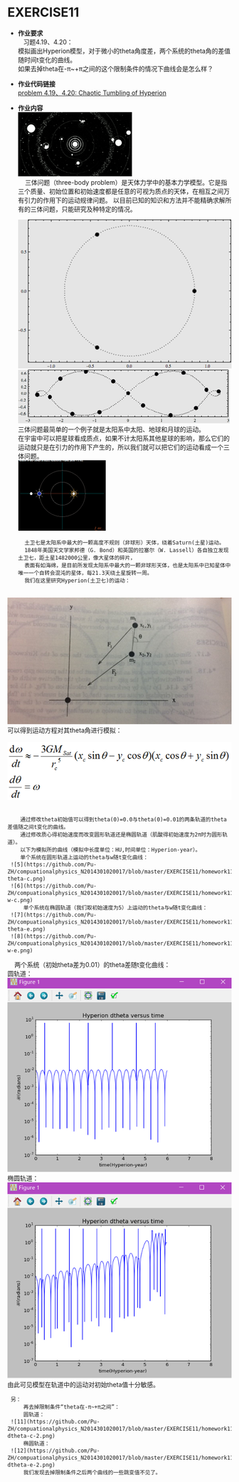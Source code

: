 EXERCISE11
=======

 - **作业要求**  
    习题4.19、4.20：     
               模拟画出Hyperion模型，对于微小的theta角度差，两个系统的theta角的差值随时间t变化的曲线。         
               如果去掉theta在-π~+π之间的这个限制条件的情况下曲线会是怎么样？           
       
 - **作业代码链接**       
     [problem 4.19、4.20: Chaotic Tumbling of Hyperion](https://github.com/Pu-ZH/compuationalphysics_N2014301020017/blob/master/EXERCISE11/homework11.py)   
      
       
 - **作业内容**      
     ![1](https://github.com/Pu-ZH/compuationalphysics_N2014301020017/blob/master/EXERCISE11/416fe6f77a9c07804980adf458799d95.gif)       
         三体问题（three-body problem）是天体力学中的基本力学模型。它是指三个质量、初始位置和初始速度都是任意的可视为质点的天体，在相互之间万有引力的作用下的运动规律问题。
        以目前已知的知识和方法并不能精确求解所有的三体问题，只能研究及种特定的情况。       
        
     ![2](https://github.com/Pu-ZH/compuationalphysics_N2014301020017/blob/master/EXERCISE11/f42455bf301fb0dfab6e6bb9ce00cdf6.gif)
     ![3](https://github.com/Pu-ZH/compuationalphysics_N2014301020017/blob/master/EXERCISE11/9e98db8cf47db0c6ef50ff02703dec12.gif)     
     三体问题最简单的一个例子就是太阳系中太阳、地球和月球的运动。          
     在宇宙中可以把星球看成质点，如果不计太阳系其他星球的影响，那么它们的运动就只是在引力的作用下产生的，所以我们就可以把它们的运动看成一个三体问题。    
     ![4](https://github.com/Pu-ZH/compuationalphysics_N2014301020017/blob/master/EXERCISE11/22f55a9fb506989e9fbe3e199d4cfe02.gif)     
         
         土卫七是太阳系中最大的一颗高度不规则（非球形）天体，绕着Saturn(土星)运动。       
         1848年美国天文学家邦德（G. Bond）和英国的拉塞尔（W. Lassell）各自独立发现土卫七，距土星1482000公里，像大星体的碎片，
         表面有如海绵，是目前所发现太阳系中最大的一颗非球形天体，也是太阳系中已知星体中唯一一个自转会混沌的星体，每21.3天绕土星旋转一周。     
         我们在这里研究Hyperion(土卫七)的运动：      
     ![figure4.16](https://github.com/Pu-ZH/compuationalphysics_N2014301020017/blob/master/EXERCISE11/figure4.16.jpg)     
         可以得到运动方程对其theta角进行模拟：          
     ![eq](https://github.com/Pu-ZH/compuationalphysics_N2014301020017/blob/master/EXERCISE11/e1.png)        
      
        通过修改theta初始值可以得到theta(0)=0.0与theta(0)=0.01的两条轨道的theta差值随之间t变化的曲线。          
        通过修改质心得初始速度而改变圆形轨道还是椭圆轨道（肌酸得初始速度为2π时为圆形轨道）。      
        以下为模拟所的曲线（模拟中长度单位：HU,时间单位：Hyperion-year）。     
        单个系统在圆形轨道上运动的theta与w随t变化曲线：         
     ![5](https://github.com/Pu-ZH/compuationalphysics_N2014301020017/blob/master/EXERCISE11/homework11-theta-c.png)
     ![6](https://github.com/Pu-ZH/compuationalphysics_N2014301020017/blob/master/EXERCISE11/homework11-w-c.png)      
         单个系统在椭圆轨道（我们取初始速度为5）上运动的theta与w随t变化曲线：          
     ![7](https://github.com/Pu-ZH/compuationalphysics_N2014301020017/blob/master/EXERCISE11/homework11-theta-e.png)
     ![8](https://github.com/Pu-ZH/compuationalphysics_N2014301020017/blob/master/EXERCISE11/homework11-w-e.png)       
         两个系统（初始theta差为0.01）的theta差随t变化曲线：               
         圆轨道：    
     ![9](https://github.com/Pu-ZH/compuationalphysics_N2014301020017/blob/master/EXERCISE11/homework11-dtheta-c.png)      
         椭圆轨道：    
     ![10](https://github.com/Pu-ZH/compuationalphysics_N2014301020017/blob/master/EXERCISE11/homework11-dtheta-e.png)        
         由此可见模型在轨道中的运动对初始theta值十分敏感。     
     
     另：     
         再去掉限制条件“theta在-π~+π之间”：      
         圆轨道：    
     ![11](https://github.com/Pu-ZH/compuationalphysics_N2014301020017/blob/master/EXERCISE11/homework11-dtheta-c-2.png)      
         椭圆轨道：    
     ![12](https://github.com/Pu-ZH/compuationalphysics_N2014301020017/blob/master/EXERCISE11/homework11-dtheta-e-2.png)     
         我们发现去掉限制条件之后两个曲线的一些跳变值不见了。     
 
